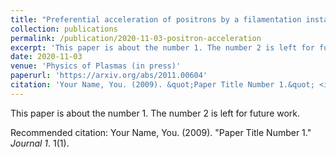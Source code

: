 ```yaml
---
title: "Preferential acceleration of positrons by a filamentation instability between an electron-proton beam and a pair plasma beam"
collection: publications
permalink: /publication/2020-11-03-positron-acceleration
excerpt: 'This paper is about the number 1. The number 2 is left for future work.'
date: 2020-11-03
venue: 'Physics of Plasmas (in press)'
paperurl: 'https://arxiv.org/abs/2011.00604'
citation: 'Your Name, You. (2009). &quot;Paper Title Number 1.&quot; <i>Journal 1</i>. 1(1).'
---
```

This paper is about the number 1. The number 2 is left for future work.

Recommended citation: Your Name, You. (2009). "Paper Title Number 1." <i>Journal 1</i>. 1(1).
